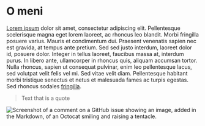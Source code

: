 # O meni

[Lorem ipsum](index.md) dolor sit amet, consectetur adipiscing elit. Pellentesque scelerisque magna eget lorem laoreet, ac rhoncus leo blandit. Morbi fringilla posuere varius. Mauris et condimentum dui. Praesent venenatis sapien nec est gravida, at tempus ante pretium. Sed sed justo interdum, laoreet dolor id, posuere dolor. Integer in tellus laoreet, faucibus massa at, interdum purus. In libero ante, ullamcorper in rhoncus quis, aliquam accumsan tortor. Nulla rhoncus, sapien ut consequat pulvinar, enim leo pellentesque lacus, sed volutpat velit felis vel mi. Sed vitae velit diam. Pellentesque habitant morbi tristique senectus et netus et malesuada fames ac turpis egestas. Sed rhoncus sodales [fringilla](https://www.unizd.hr).

> Text that is a quote

![Screenshot of a comment on a GitHub issue showing an image, added in the Markdown, of an Octocat smiling and raising a tentacle.](https://myoctocat.com/assets/images/base-octocat.svg)


